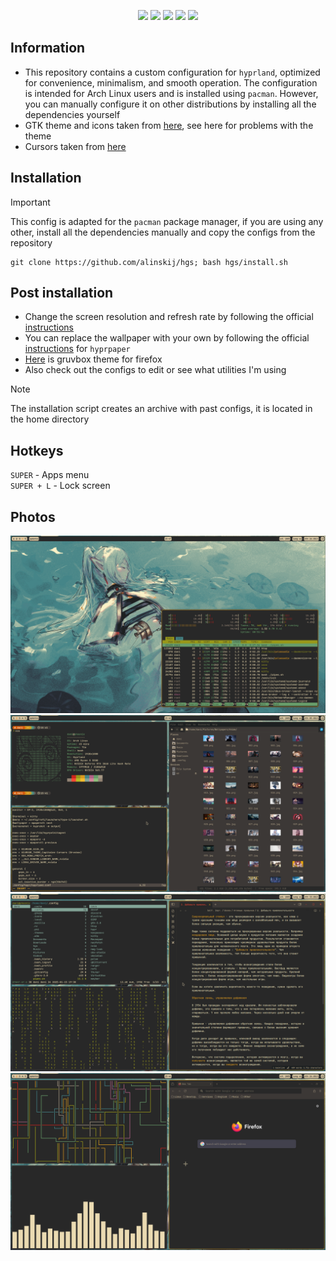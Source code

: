 <p align="center">
  <img src="https://img.shields.io/github/last-commit/alinskij/hgs?style=for-the-badge" />
  <img src="https://img.shields.io/github/repo-size/alinskij/hgs?style=for-the-badge" />
  <img src="https://img.shields.io/github/issues/alinskij/hgs?style=for-the-badge" />
  <img src="https://img.shields.io/github/license/alinskij/hgs?style=for-the-badge" />
  <img src="https://img.shields.io/github/stars/alinskij/hgs?style=for-the-badge" />
</p>

## Information
+ This repository contains a custom configuration for `hyprland`, optimized for convenience, minimalism, and smooth operation. The configuration is intended for Arch Linux users and is installed using `pacman`. However, you can manually configure it on other distributions by installing all the dependencies yourself  
+ GTK theme and icons taken from [here](https://github.com/Fausto-Korpsvart/Gruvbox-GTK-Theme), see here for problems with the theme
+ Сursors taken from [here](https://github.com/sainnhe/capitaine-cursors)
## Installation
> [!IMPORTANT]
> This config is adapted for the `pacman` package manager, if you are using any other, install all the dependencies manually and copy the configs from the repository
```
git clone https://github.com/alinskij/hgs; bash hgs/install.sh
```
## Post installation
+ Change the screen resolution and refresh rate by following the official [instructions](https://wiki.hyprland.org/Configuring/Monitors)
+ You can replace the wallpaper with your own by following the official [instructions](https://wiki.hyprland.org/Hypr-Ecosystem/hyprpaper) for `hyprpaper`
+ [Here](https://addons.mozilla.org/en-US/firefox/addon/gruvbox-medium-dark) is gruvbox theme for firefox
+ Also check out the configs to edit or see what utilities I'm using
> [!NOTE]
> The installation script creates an archive with past configs, it is located in the home directory
## Hotkeys
`SUPER` - Apps menu  
`SUPER + L` - Lock screen
## Photos 
![1](https://github.com/alinskij/hgs/blob/main/preview/1.png)
![2](https://github.com/alinskij/hgs/blob/main/preview/2.png)
![3](https://github.com/alinskij/hgs/blob/main/preview/3.png)
![4](https://github.com/alinskij/hgs/blob/main/preview/4.png)
